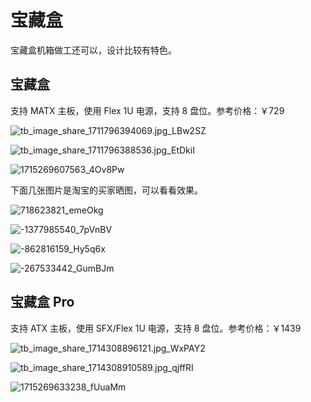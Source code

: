 # 宝藏盒

宝藏盒机箱做工还可以，设计比较有特色。

## 宝藏盒

支持 MATX 主板，使用 Flex 1U 电源，支持 8 盘位。参考价格：￥729

![tb_image_share_1711796394069.jpg_LBw2SZ](https://img-1255332810.cos.ap-chengdu.myqcloud.com/tb_image_share_1711796394069.jpg_LBw2SZ.png)

![tb_image_share_1711796388536.jpg_EtDkiI](https://img-1255332810.cos.ap-chengdu.myqcloud.com/tb_image_share_1711796388536.jpg_EtDkiI.png)

![1715269607563_4Ov8Pw](https://img-1255332810.cos.ap-chengdu.myqcloud.com/1715269607563_4Ov8Pw.jpg)

下面几张图片是淘宝的买家晒图，可以看看效果。

![718623821_emeOkg](https://img-1255332810.cos.ap-chengdu.myqcloud.com/718623821_emeOkg.png)

![-1377985540_7pVnBV](https://img-1255332810.cos.ap-chengdu.myqcloud.com/-1377985540_7pVnBV.png)

![-862816159_Hy5q6x](https://img-1255332810.cos.ap-chengdu.myqcloud.com/-862816159_Hy5q6x.png)

![-267533442_GumBJm](https://img-1255332810.cos.ap-chengdu.myqcloud.com/-267533442_GumBJm.png)

## 宝藏盒 Pro

支持 ATX 主板，使用 SFX/Flex 1U 电源，支持 8 盘位。参考价格：￥1439

![tb_image_share_1714308896121.jpg_WxPAY2](https://img-1255332810.cos.ap-chengdu.myqcloud.com/tb_image_share_1714308896121.jpg_WxPAY2.png)

![tb_image_share_1714308910589.jpg_qjffRI](https://img-1255332810.cos.ap-chengdu.myqcloud.com/tb_image_share_1714308910589.jpg_qjffRI.png)

![1715269633238_fUuaMm](https://img-1255332810.cos.ap-chengdu.myqcloud.com/1715269633238_fUuaMm.jpg)